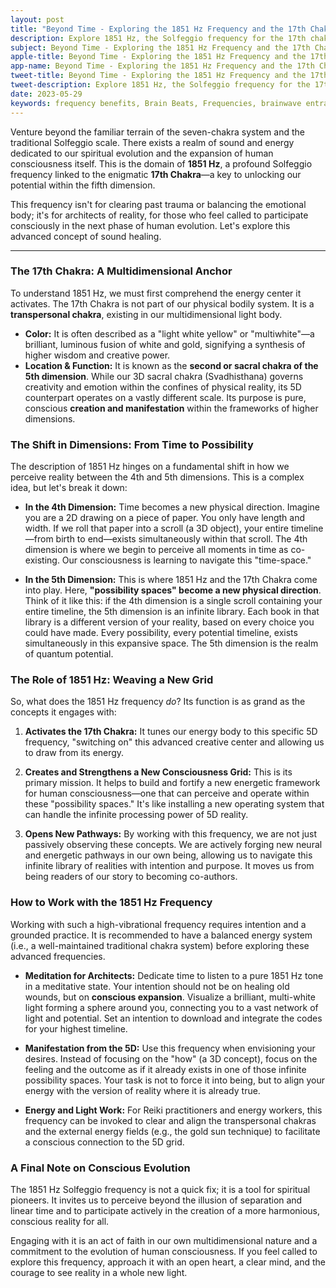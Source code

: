 ```yaml
---
layout: post
title: "Beyond Time - Exploring the 1851 Hz Frequency and the 17th Chakra for 5D Consciousness"
description: Explore 1851 Hz, the Solfeggio frequency for the 17th chakra. Discover how it activates 5D consciousness, unlocking infinite possibilities and new reality grids beyond time.  
subject: Beyond Time - Exploring the 1851 Hz Frequency and the 17th Chakra for 5D Consciousness   
apple-title: Beyond Time - Exploring the 1851 Hz Frequency and the 17th Chakra for 5D Consciousness  
app-name: Beyond Time - Exploring the 1851 Hz Frequency and the 17th Chakra for 5D Consciousness  
tweet-title: Beyond Time - Exploring the 1851 Hz Frequency and the 17th Chakra for 5D Consciousness  
tweet-description: Explore 1851 Hz, the Solfeggio frequency for the 17th chakra. Discover how it activates 5D consciousness, unlocking infinite possibilities and new reality grids beyond time.
date: 2023-05-29
keywords: frequency benefits, Brain Beats, Frequencies, brainwave entrainment, sound therapy, pure tone, Solfeggio frequency, 1851 Hz, 17th chakra, multiwhite chakra, 5th dimension, fifth dimension, consciousness grid, possibility spaces, transpersonal chakra, lightbody, multidimensional, quantum reality, spiritual evolution, manifestation, timeline shifting, higher consciousness, sound healing, energy activation
---         
```



Venture beyond the familiar terrain of the seven-chakra system and the traditional Solfeggio scale. There exists a realm of sound and energy dedicated to our spiritual evolution and the expansion of human consciousness itself. This is the domain of **1851 Hz**, a profound Solfeggio frequency linked to the enigmatic **17th Chakra**—a key to unlocking our potential within the fifth dimension.

This frequency isn't for clearing past trauma or balancing the emotional body; it's for architects of reality, for those who feel called to participate consciously in the next phase of human evolution. Let's explore this advanced concept of sound healing.

---

### The 17th Chakra: A Multidimensional Anchor

To understand 1851 Hz, we must first comprehend the energy center it activates. The 17th Chakra is not part of our physical bodily system. It is a **transpersonal chakra**, existing in our multidimensional light body.

*   **Color:** It is often described as a "light white yellow" or "multiwhite"—a brilliant, luminous fusion of white and gold, signifying a synthesis of higher wisdom and creative power.
*   **Location & Function:** It is known as the **second or sacral chakra of the 5th dimension**. While our 3D sacral chakra (Svadhisthana) governs creativity and emotion within the confines of physical reality, its 5D counterpart operates on a vastly different scale. Its purpose is pure, conscious **creation and manifestation** within the frameworks of higher dimensions.

### The Shift in Dimensions: From Time to Possibility

The description of 1851 Hz hinges on a fundamental shift in how we perceive reality between the 4th and 5th dimensions. This is a complex idea, but let's break it down:

*   **In the 4th Dimension:** Time becomes a new physical direction. Imagine you are a 2D drawing on a piece of paper. You only have length and width. If we roll that paper into a scroll (a 3D object), your entire timeline—from birth to end—exists simultaneously within that scroll. The 4th dimension is where we begin to perceive all moments in time as co-existing. Our consciousness is learning to navigate this "time-space."

*   **In the 5th Dimension:** This is where 1851 Hz and the 17th Chakra come into play. Here, **"possibility spaces" become a new physical direction**. Think of it like this: if the 4th dimension is a single scroll containing your entire timeline, the 5th dimension is an infinite library. Each book in that library is a different version of your reality, based on every choice you could have made. Every possibility, every potential timeline, exists simultaneously in this expansive space. The 5th dimension is the realm of quantum potential.

### The Role of 1851 Hz: Weaving a New Grid

So, what does the 1851 Hz frequency *do*? Its function is as grand as the concepts it engages with:

1.  **Activates the 17th Chakra:** It tunes our energy body to this specific 5D frequency, "switching on" this advanced creative center and allowing us to draw from its energy.

2.  **Creates and Strengthens a New Consciousness Grid:** This is its primary mission. It helps to build and fortify a new energetic framework for human consciousness—one that can perceive and operate within these "possibility spaces." It's like installing a new operating system that can handle the infinite processing power of 5D reality.

3.  **Opens New Pathways:** By working with this frequency, we are not just passively observing these concepts. We are actively forging new neural and energetic pathways in our own being, allowing us to navigate this infinite library of realities with intention and purpose. It moves us from being readers of our story to becoming co-authors.

### How to Work with the 1851 Hz Frequency

Working with such a high-vibrational frequency requires intention and a grounded practice. It is recommended to have a balanced energy system (i.e., a well-maintained traditional chakra system) before exploring these advanced frequencies.

*   **Meditation for Architects:** Dedicate time to listen to a pure 1851 Hz tone in a meditative state. Your intention should not be on healing old wounds, but on **conscious expansion**. Visualize a brilliant, multi-white light forming a sphere around you, connecting you to a vast network of light and potential. Set an intention to download and integrate the codes for your highest timeline.

*   **Manifestation from the 5D:** Use this frequency when envisioning your desires. Instead of focusing on the "how" (a 3D concept), focus on the feeling and the outcome as if it already exists in one of those infinite possibility spaces. Your task is not to force it into being, but to align your energy with the version of reality where it is already true.

*   **Energy and Light Work:** For Reiki practitioners and energy workers, this frequency can be invoked to clear and align the transpersonal chakras and the external energy fields (e.g., the gold sun technique) to facilitate a conscious connection to the 5D grid.

### A Final Note on Conscious Evolution

The 1851 Hz Solfeggio frequency is not a quick fix; it is a tool for spiritual pioneers. It invites us to perceive beyond the illusion of separation and linear time and to participate actively in the creation of a more harmonious, conscious reality for all.

Engaging with it is an act of faith in our own multidimensional nature and a commitment to the evolution of human consciousness. If you feel called to explore this frequency, approach it with an open heart, a clear mind, and the courage to see reality in a whole new light.